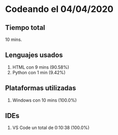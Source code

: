 # Codeando el 04/04/2020

## Tiempo total
10 mins.

## Lenguajes usados
1. HTML con 9 mins (90.58%)
1. Python con 1 min (9.42%)

## Plataformas utilizadas
1. Windows con 10 mins (100.0%)

## IDEs
1. VS Code un total de 0:10:38 (100.0%)
